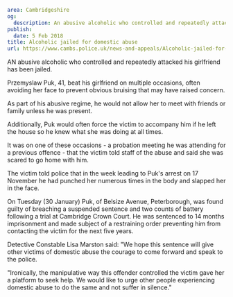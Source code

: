 ```yaml
area: Cambridgeshire
og:
  description: An abusive alcoholic who controlled and repeatedly attacked his girlfriend has been jailed.
publish:
  date: 5 Feb 2018
title: Alcoholic jailed for domestic abuse
url: https://www.cambs.police.uk/news-and-appeals/Alcoholic-jailed-for-domestic-abuse
```

AN abusive alcoholic who controlled and repeatedly attacked his girlfriend has been jailed.

Przemyslaw Puk, 41, beat his girlfriend on multiple occasions, often avoiding her face to prevent obvious bruising that may have raised concern.

As part of his abusive regime, he would not allow her to meet with friends or family unless he was present.

Additionally, Puk would often force the victim to accompany him if he left the house so he knew what she was doing at all times.

It was on one of these occasions - a probation meeting he was attending for a previous offence - that the victim told staff of the abuse and said she was scared to go home with him.

The victim told police that in the week leading to Puk's arrest on 17 November he had punched her numerous times in the body and slapped her in the face.

On Tuesday (30 January) Puk, of Belsize Avenue, Peterborough, was found guilty of breaching a suspended sentence and two counts of battery following a trial at Cambridge Crown Court. He was sentenced to 14 months imprisonment and made subject of a restraining order preventing him from contacting the victim for the next five years.

Detective Constable Lisa Marston said: "We hope this sentence will give other victims of domestic abuse the courage to come forward and speak to the police.

"Ironically, the manipulative way this offender controlled the victim gave her a platform to seek help. We would like to urge other people experiencing domestic abuse to do the same and not suffer in silence."
